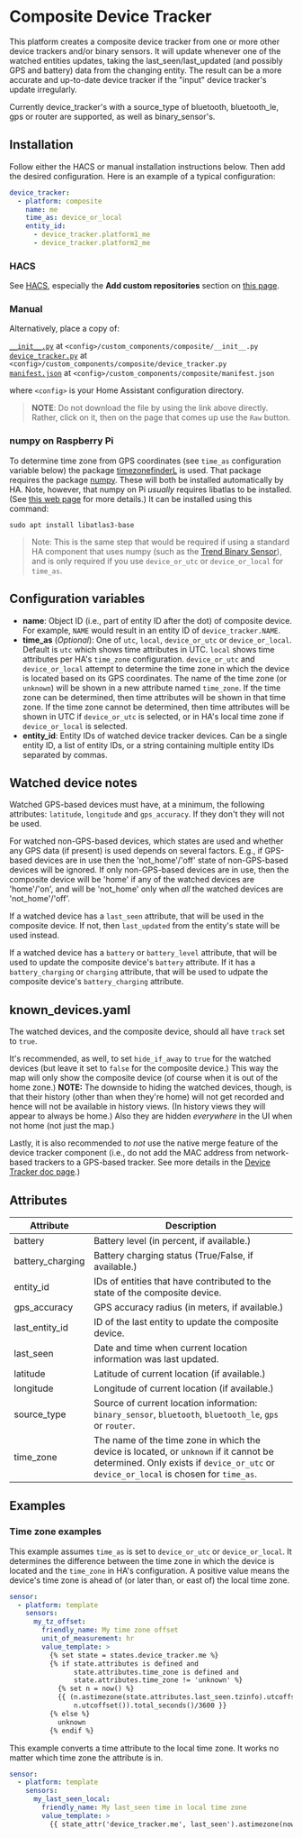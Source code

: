 # Composite Device Tracker

This platform creates a composite device tracker from one or more other device trackers and/or binary sensors. It will update whenever one of the watched entities updates, taking the last_seen/last_updated (and possibly GPS and battery) data from the changing entity. The result can be a more accurate and up-to-date device tracker if the "input" device tracker's update irregularly.

Currently device_tracker's with a source_type of bluetooth, bluetooth_le, gps or router are supported, as well as binary_sensor's.

## Installation

Follow either the HACS or manual installation instructions below.
Then add the desired configuration. Here is an example of a typical configuration:

```yaml
device_tracker:
  - platform: composite
    name: me
    time_as: device_or_local
    entity_id:
      - device_tracker.platform1_me
      - device_tracker.platform2_me
```

### HACS

See [HACS](https://github.com/custom-components/hacs), especially the **Add custom repositories** section on [this page](https://custom-components.github.io/hacs/usage/settings/).

### Manual

Alternatively, place a copy of:

[`__init__.py`](custom_components/composite/__init__.py) at `<config>/custom_components/composite/__init__.py`  
[`device_tracker.py`](custom_components/composite/device_tracker.py) at `<config>/custom_components/composite/device_tracker.py`  
[`manifest.json`](custom_components/composite/manifest.json) at `<config>/custom_components/composite/manifest.json`

where `<config>` is your Home Assistant configuration directory.

>__NOTE__: Do not download the file by using the link above directly. Rather, click on it, then on the page that comes up use the `Raw` button.

### numpy on Raspberry Pi

To determine time zone from GPS coordinates (see `time_as` configuration variable below) the package [timezonefinderL](https://pypi.org/project/timezonefinderL/) is used. That package requires the package [numpy](https://pypi.org/project/numpy/). These will both be installed automatically by HA. Note, however, that numpy on Pi _usually_ requires libatlas to be installed. (See [this web page](https://www.raspberrypi.org/forums/viewtopic.php?t=207058) for more details.) It can be installed using this command:
```
sudo apt install libatlas3-base
```
>Note: This is the same step that would be required if using a standard HA component that uses numpy (such as the [Trend Binary Sensor](https://www.home-assistant.io/components/binary_sensor.trend/)), and is only required if you use `device_or_utc` or `device_or_local` for `time_as`.

## Configuration variables

- **name**: Object ID (i.e., part of entity ID after the dot) of composite device. For example, `NAME` would result in an entity ID of `device_tracker.NAME`.
- **time_as** (*Optional*): One of `utc`, `local`, `device_or_utc` or `device_or_local`. Default is `utc` which shows time attributes in UTC. `local` shows time attributes per HA's `time_zone` configuration. `device_or_utc` and `device_or_local` attempt to determine the time zone in which the device is located based on its GPS coordinates. The name of the time zone (or `unknown`) will be shown in a new attribute named `time_zone`. If the time zone can be determined, then time attributes will be shown in that time zone. If the time zone cannot be determined, then time attributes will be shown in UTC if `device_or_utc` is selected, or in HA's local time zone if `device_or_local` is selected.
- **entity_id**: Entity IDs of watched device tracker devices. Can be a single entity ID, a list of entity IDs, or a string containing multiple entity IDs separated by commas.

## Watched device notes

Watched GPS-based devices must have, at a minimum, the following attributes: `latitude`, `longitude` and `gps_accuracy`. If they don't they will not be used.

For watched non-GPS-based devices, which states are used and whether any GPS data (if present) is used depends on several factors. E.g., if GPS-based devices are in use then the 'not_home'/'off' state of non-GPS-based devices will be ignored. If only non-GPS-based devices are in use, then the composite device will be 'home' if any of the watched devices are 'home'/'on', and will be 'not_home' only when _all_ the watched devices are 'not_home'/'off'.

If a watched device has a `last_seen` attribute, that will be used in the composite device. If not, then `last_updated` from the entity's state will be used instead.

If a watched device has a `battery` or `battery_level` attribute, that will be used to update the composite device's `battery` attribute. If it has a `battery_charging` or `charging` attribute, that will be used to udpate the composite device's `battery_charging` attribute.

## known_devices.yaml

The watched devices, and the composite device, should all have `track` set to `true`.

It's recommended, as well, to set `hide_if_away` to `true` for the watched devices (but leave it set to `false` for the composite device.) This way the map will only show the composite device (of course when it is out of the home zone.) **NOTE:** The downside to hiding the watched devices, though, is that their history (other than when they're home) will not get recorded and hence will not be available in history views. (In history views they will appear to always be home.) Also they are hidden *everywhere* in the UI when not home (not just the map.)

Lastly, it is also recommended to _not_ use the native merge feature of the device tracker component (i.e., do not add the MAC address from network-based trackers to a GPS-based tracker. See more details in the [Device Tracker doc page](https://www.home-assistant.io/components/device_tracker/#using-gps-device-trackers-with-local-network-device-trackers).)

## Attributes

Attribute | Description
-|-
battery | Battery level (in percent, if available.)
battery_charging | Battery charging status (True/False, if available.)
entity_id | IDs of entities that have contributed to the state of the composite device.
gps_accuracy | GPS accuracy radius (in meters, if available.)
last_entity_id | ID of the last entity to update the composite device.
last_seen | Date and time when current location information was last updated.
latitude | Latitude of current location (if available.)
longitude | Longitude of current location (if available.)
source_type | Source of current location information: `binary_sensor`, `bluetooth`, `bluetooth_le`, `gps` or `router`.
time_zone | The name of the time zone in which the device is located, or `unknown` if it cannot be determined. Only exists if `device_or_utc` or `device_or_local` is chosen for `time_as`.

## Examples
### Time zone examples

This example assumes `time_as` is set to `device_or_utc` or `device_or_local`. It determines the difference between the time zone in which the device is located and the `time_zone` in HA's configuration. A positive value means the device's time zone is ahead of (or later than, or east of) the local time zone.
```yaml
sensor:
  - platform: template
    sensors:
      my_tz_offset:
        friendly_name: My time zone offset
        unit_of_measurement: hr
        value_template: >
          {% set state = states.device_tracker.me %}
          {% if state.attributes is defined and
                state.attributes.time_zone is defined and
                state.attributes.time_zone != 'unknown' %}
            {% set n = now() %}
            {{ (n.astimezone(state.attributes.last_seen.tzinfo).utcoffset() -
                n.utcoffset()).total_seconds()/3600 }}
          {% else %}
            unknown
          {% endif %}
```
This example converts a time attribute to the local time zone. It works no matter which time zone the attribute is in.
```yaml
sensor:
  - platform: template
    sensors:
      my_last_seen_local:
        friendly_name: My last_seen time in local time zone
        value_template: >
          {{ state_attr('device_tracker.me', last_seen').astimezone(now().tzinfo) }}
```
